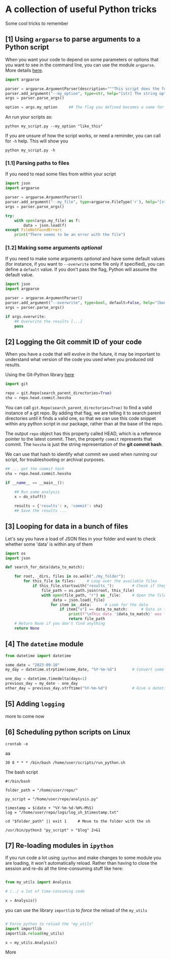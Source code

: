 # A collection of useful Python tricks

Some cool tricks to remember

## [1] Using ``argparse`` to parse arguments to a Python script
When you want your code to depend on some parameters or options that you want to see in the command line,
you can use the module ``argparse``. More details [here](https://docs.python.org/3/library/argparse.html).

```python
import argparse

parser = argparse.ArgumentParser(description="""This script does the following, using some data""")
parser.add_argument("--my_option", type=str, help="[str] The string option that you need to run the code")
args = parser.parse_args()

option = args.my_option     ## The flag you defined becomes a name for the args property that your code can read
```

An run your scripts as:
```
python my_script.py --my_option "like_this"
```

If you are unsure of how the script works, or need a reminder, you can call for ``-h`` help.
This will show you

```
python my_script.py -h
```

### [1.1] Parsing paths to files
If you need to read some files from within your script

```python
import json
import argparse

parser = argparse.ArgumentParser()
parser.add_argument("--my_file", type=argparse.FileType('r'), help="[str] The full path to the file to read")
args = parser.parse_args()

try:
    with open(args.my_file) as f:
        data = json.load(f)
except FileNotFoundError:
    print("There seems to be an error with the file")
```

### [1.2] Making some arguments *optional*
If you need to make some arguments *optional* and have some default values (for instance, if you want to ``--overwrite`` some file only if specified), you can define a ``default`` value. If you don't pass the flag, Python will assume the default value.

```python
import json
import argparse

parser = argparse.ArgumentParser()
parser.add_argument("--overwrite", type=bool, default=False, help="[bool] whether to overwrite the results")
args = parser.parse_args()

if args.overwrite:
    ## Overwrite the results [...]
    pass
```

## [2] Logging the Git commit ID of your code

When you have a code that will evolve in the future, it may be important to understand what version of the code you used
when you produced old results. 

Using the Git-Python library [here](https://gitpython.readthedocs.io/en/stable/intro.html)

```python
import git

repo = git.Repo(search_parent_directories=True)
sha = repo.head.commit.hexsha
```

You can call ``git.Repo(search_parent_directories=True)`` to find a valid instance of a git repo. By adding that flag, we are telling it to search parent directories until it finds a valid one, so that we can use this code snippet within any python script in our package, rather than at the base of the repo.

The output ``repo`` object has this property called HEAD, which is a reference pointer to the latest commit. Then, the property ``commit`` represents that commit. The ``hexsha`` is just the string representation of the **git commit hash**.

We can use that hash to identify what commit we used when running our script, for troubleshooting or archival purposes.

```python
## ... get the commit hash
sha = repo.head.commit.hexsha

if __name__ == __main__():
    
    ## Run some analysis
    x = do_stuff()

    results = {'results': x, 'commit': sha}
    ## Save the results ...

```

## [3] Looping for data in a bunch of files
Let's say you have a load of JSON files in your folder and want to check whether some 'data' is within any of them

```python
import os
import json

def search_for_data(data_to_match):

    for root, _dirs, files in os.walk("./my_folder"):
        for this_file in files:     # Loop over the available files
            if this_file.startswith("results_"):        # Check if they start with the correct prefix
                file_path = os.path.join(root, this_file)
                with open(file_path, "r") as _file:     # Open the files and read the data
                    _data = json.load(_file)
                    for item in _data:      # Look for the data
                        if item["x"] == data_to_match:      # Data in this file matches what we are looking for
                            print(f"\nThis data '{data_to_match}' was found within '{file_path}'")
                            return file_path
    # Return None if you don't find anything
    return None
```

## [4] The ``datetime`` module

```python
from datetime import datetime

some_date = "2023-09-10"
my_day = datetime.strptime(some_date, "%Y-%m-%d")       # Convert some string to a datetime instance

one_day = datetime.timedelta(days=1)
previous_day = my_date - one_day
other_day = previous_day.strftime("%Y-%m-%d")           # Give a datetime instance a specific format
```

## [5] Adding ``logging``

more to come now

## [6] Scheduling python scripts on Linux

```
crontab -e
```

aa

```
30 8 * * * /bin/bash /home/user/scripts/run_python.sh
```

The bash script

```
#!/bin/bash

folder_path = "/home/user/repo/"

py_script = "/home/user/repo/analysis.py"

timestamp = $(date + "%Y-%m-%d-%H%-M%S)
log = "/home/user/repo/logs/log_sh_$timestamp.txt"

cd "$folder_path" || exit 1     # Move to the folder with the sh

/usr/bin/python3 "py_script" > "$log" 2>&1

```

## [7] Re-loading modules in ``ipython``

If you run code a lot using ``ipython`` and make changes to some module you are loading, it won't automatically reload. Rather than having to close the session and re-do all the time-consuming stuff like here:

```python

from my_utils import Analysis

# /../ a lot of time-consuming code

x = Analysis()

```

you can use the library ``importlib`` to *force* the reload of the ``my_utils``

```python

# Force python to reload the "my_utils"
import importlib
importlib.reload(my_utils)

x = my_utils.Analysis()

```

More